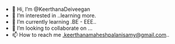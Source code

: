 - 👋 Hi, I’m @KeerthanaDeiveegan
- 👀 I’m interested in ..learning more.
- 🌱 I’m currently learning .BE - EEE..
- 💞️ I’m looking to collaborate on ...
- 📫 How to reach me .keerthanamaheshpalanisamy@gmail.com..

<!---
KeerthanaDeiveegan/KeerthanaDeiveegan is a ✨ special ✨ repository because its `README.md` (this file) appears on your GitHub profile.
You can click the Preview link to take a look at your changes.
--->
